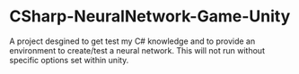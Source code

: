 ﻿# CSharp-NeuralNetwork-Game-Unity
A project desgined to get test my C# knowledge and to provide an environment to create/test a neural network. This will not run without specific options set within unity.
